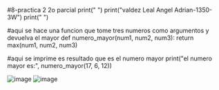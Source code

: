 #8-practica 2 2o parcial
print(" ")
print("valdez Leal Angel Adrian-1350-3W")
print(" ")

#aqui se hace una funcion que tome tres numeros como argumentos y devuelva el mayor
def numero_mayor(num1, num2, num3):
    return max(num1, num2, num3)

#aqui se imprime es resultado que es el numero mayor
print("el numero mayor es:", numero_mayor(17, 6, 12))

![image](https://github.com/user-attachments/assets/db2d6c5d-2a75-4690-84de-b8b398dca86d)
![image](https://github.com/user-attachments/assets/1f20f599-23e8-48df-8402-8488aa026168)

